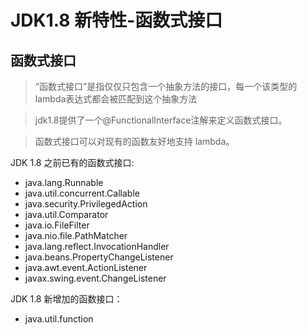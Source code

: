 # JDK1.8 新特性-函数式接口


## 函数式接口
> “函数式接口”是指仅仅只包含一个抽象方法的接口，每一个该类型的lambda表达式都会被匹配到这个抽象方法

> jdk1.8提供了一个@FunctionalInterface注解来定义函数式接口。

> 函数式接口可以对现有的函数友好地支持 lambda。

JDK 1.8 之前已有的函数式接口:
- java.lang.Runnable
- java.util.concurrent.Callable
- java.security.PrivilegedAction
- java.util.Comparator
- java.io.FileFilter
- java.nio.file.PathMatcher
- java.lang.reflect.InvocationHandler
- java.beans.PropertyChangeListener
- java.awt.event.ActionListener
- javax.swing.event.ChangeListener

JDK 1.8 新增加的函数接口：
- java.util.function